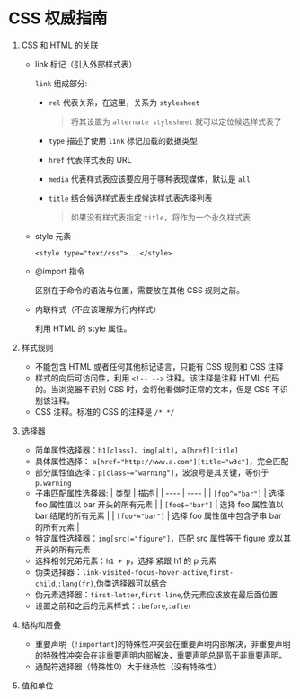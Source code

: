 # CSS 权威指南

1. CSS 和 HTML 的关联

    - link 标记（引入外部样式表）

      `link` 组成部分:  
      - `rel` 代表关系，在这里，关系为 `stylesheet`  
        > 将其设置为 `alternate stylesheet` 就可以定位候选样式表了 
      
      - `type` 描述了使用 `link` 标记加载的数据类型  
      - `href` 代表样式表的 URL  
      - `media` 代表样式表应该要应用于哪种表现媒体，默认是 `all`
      - `title` 结合候选样式表生成候选样式表选择列表
        > 如果没有样式表指定 `title`，将作为一个永久样式表

    - style 元素

      ```
      <style type="text/css">...</style>
      ```

    - @import 指令

      区别在于命令的语法与位置，需要放在其他 CSS 规则之前。

    - 内联样式（不应该理解为行内样式）

      利用 HTML 的 style 属性。

    
1. 样式规则
    - 不能包含 HTML 或者任何其他标记语言，只能有 CSS 规则和 CSS 注释
    - 样式的向后可访问性，利用 `<!-- -->` 注释。该注释是注释 HTML 代码的。当浏览器不识别 CSS 时，会将他看做时正常的文本，但是 CSS 不识别该注释。
    - CSS 注释。标准的 CSS 的注释是 `/* */`

1. 选择器

    - 简单属性选择器：`h1[class]`、`img[alt]`，`a[href][title]`
    - 具体属性选择： `a[href="http://www.a.com"][title="w3c"]`，完全匹配
    - 部分属性值选择：`p[class~="warning"]`，波浪号是其关键，等价于 `p.warning`
    - 子串匹配属性选择器: 
      | 类型 | 描述 |
      | ---- | ---- |
      | `[foo^="bar"]` | 选择 foo 属性值以 bar 开头的所有元素 |
      | `[foo$="bar"]` | 选择 foo 属性值以 bar 结尾的所有元素 |
      | `[foo*="bar"]` | 选择 foo 属性值中包含子串 bar 的所有元素 |
    - 特定属性选择器：`img[src|="figure"]`，匹配 src 属性等于 figure 或以其开头的所有元素
    - 选择相邻兄弟元素：`h1 + p`，选择 紧跟 h1 的 p 元素
    - 伪类选择器：`link-visited-focus-hover-active`,`first-child`,`:lang(fr)`,伪类选择器可以结合
    - 伪元素选择器：`first-letter`,`first-line`,伪元素应该放在最后面位置
    - 设置之前和之后的元素样式：`:before`,`:after`

1. 结构和层叠

    - 重要声明（`!important`)的特殊性冲突会在重要声明内部解决，非重要声明的特殊性冲突会在非重要声明内部解决，重要声明总是高于非重要声明。
    - 通配符选择器（特殊性0）大于继承性（没有特殊性）

1. 值和单位

